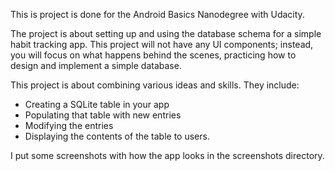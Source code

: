 This is project is done for the Android Basics Nanodegree with Udacity. 

The project is about setting up and using the database schema for a simple habit tracking app. This project will not have any UI components; instead, you will focus on what happens behind the scenes, practicing how to design and implement a simple database.

This project is about combining various ideas and skills. They include:
- Creating a SQLite table in your app
- Populating that table with new entries
- Modifying the entries
- Displaying the contents of the table to users.

I put some screenshots with how the app looks in the screenshots directory. 

